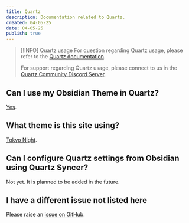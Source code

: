 ```yaml
---
title: Quartz
description: Documentation related to Quartz.
created: 04-05-25
date: 04-05-25
publish: true
---
```


> [!INFO] Quartz usage
>  For question regarding Quartz usage, please refer to the [Quartz documentation](https://quartz.jzhao.xyz/).
>
>  For support regarding Quartz usage, please connect to us in the [Quartz Community Discord Server](https://discord.gg/cRFFHYye7t).

## Can I use my Obsidian Theme in Quartz?

[Yes](https://github.com/saberzero1/quartz-themes).

## What theme is this site using?

[Tokyo Night](https://github.com/saberzero1/quartz-themes/blob/master/themes/tokyo-night/README.md).

## Can I configure Quartz settings from Obsidian using Quartz Syncer?

Not yet. It is planned to be added in the future.

## I have a different issue not listed here

Please raise an [issue on GitHub](https://github.com/saberzero1/quartz-syncer/issues).

